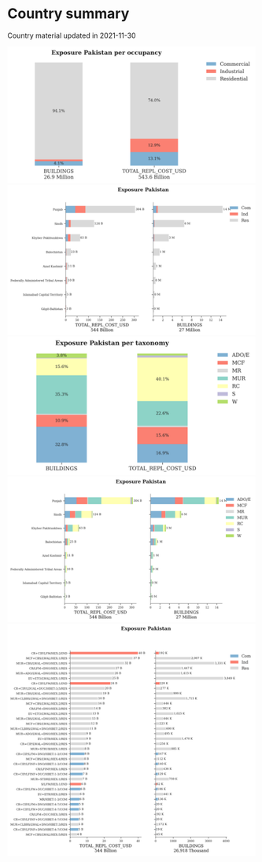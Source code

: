 # Country summary
Country material updated in 2021-11-30

![](expo_adm0_occ.png)
![](expo_adm1_occ.png)
![](expo_adm0_taxo.png)
![](expo_adm1_taxo.png)
![](expo_taxo.png)

